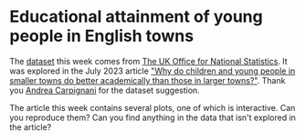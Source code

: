# Educational attainment of young people in English towns

The [dataset](https://www.ons.gov.uk/file?uri=/peoplepopulationandcommunity/educationandchildcare/datasets/educationalattainmentofyoungpeopleinenglishtownsdata/200708201819/youngpeoplesattainmentintownsreferencetable1.xlsx) this week comes from [The UK Office for National Statistics](https://www.ons.gov.uk/).
It was explored in the July 2023 article ["Why do children and young people in smaller towns do better academically than those in larger towns?"](https://www.ons.gov.uk/peoplepopulationandcommunity/educationandchildcare/articles/whydochildrenandyoungpeopleinsmallertownsdobetteracademicallythanthoseinlargertowns/2023-07-25).
Thank you [Andrea Carpignani](https://github.com/acarpignani) for the dataset suggestion.

The article this week contains several plots, one of which is interactive. Can you reproduce them? Can you find anything in the data that isn't explored in the article?
